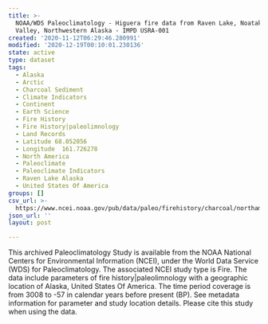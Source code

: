 ```yaml
---
title: >-
  NOAA/WDS Paleoclimatology - Higuera fire data from Raven Lake, Noatak River
  Valley, Northwestern Alaska - IMPD USRA-001
created: '2020-11-12T06:29:46.280991'
modified: '2020-12-19T00:10:01.230136'
state: active
type: dataset
tags:
  - Alaska
  - Arctic
  - Charcoal Sediment
  - Climate Indicators
  - Continent
  - Earth Science
  - Fire History
  - Fire History|paleolimnology
  - Land Records
  - Latitude 68.052056
  - Longitude  161.726278
  - North America
  - Paleoclimate
  - Paleoclimate Indicators
  - Raven Lake Alaska
  - United States Of America
groups: []
csv_url: >-
  https://www.ncei.noaa.gov/pub/data/paleo/firehistory/charcoal/northamerica/supplemental/usra-001-ra07-char-results.csv
json_url: ''
layout: post

---
```

This archived Paleoclimatology Study is available from the NOAA National Centers for Environmental Information (NCEI), under the World Data Service (WDS) for Paleoclimatology. The associated NCEI study type is Fire. The data include parameters of fire history|paleolimnology with a geographic location of Alaska, United States Of America. The time period coverage is from 3008 to -57 in calendar years before present (BP). See metadata information for parameter and study location details. Please cite this study when using the data.
